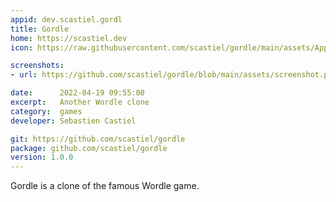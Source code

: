 ```yaml
---
appid: dev.scastiel.gordl
title: Gordle
home: https://scastiel.dev
icon: https://raw.githubusercontent.com/scastiel/gordle/main/assets/AppIcon.png

screenshots:
- url: https://github.com/scastiel/gordle/blob/main/assets/screenshot.png?raw=true

date:      2022-04-19 09:55:00
excerpt:   Another Wordle clone
category:  games
developer: Sebastien Castiel

git: https://github.com/scastiel/gordle
package: github.com/scastiel/gordle
version: 1.0.0
---
```


Gordle is a clone of the famous Wordle game.
